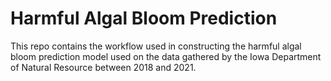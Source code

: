 # Harmful Algal Bloom Prediction 

This repo contains the workflow used in constructing the harmful algal bloom prediction model used on the data gathered by the Iowa Department of Natural Resource between 2018 and 2021. 
